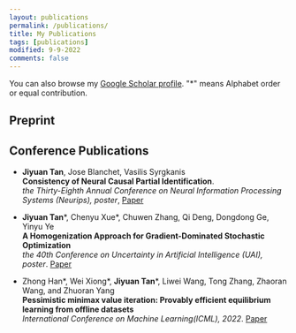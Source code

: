 ```yaml
---
layout: publications
permalink: /publications/
title: My Publications
tags: [publications]
modified: 9-9-2022
comments: false
---
```


You can also browse my <a href="https://scholar.google.com/citations?user=nXyv100AAAAJ&hl=en&oi=ao" target="_blank">Google Scholar profile</a>. "*" means Alphabet order or equal contribution.

## Preprint


## Conference Publications

- **Jiyuan Tan**, Jose Blanchet, Vasilis Syrgkanis \
**Consistency of Neural Causal Partial Identification**.\
*the Thirty-Eighth Annual Conference on Neural Information Processing Systems (Neurips), poster*, [Paper](https://arxiv.org/abs/2405.15673)


- **Jiyuan Tan**\*, Chenyu Xue\*, Chuwen Zhang, Qi Deng, Dongdong Ge, Yinyu Ye\
**A Homogenization Approach for Gradient-Dominated Stochastic Optimization**\
*the 40th Conference on Uncertainty in Artificial Intelligence (UAI), poster*. [Paper](https://arxiv.org/abs/2308.10630)


- Zhong Han\*, Wei Xiong\*, **Jiyuan Tan**\*, Liwei Wang, Tong Zhang, Zhaoran Wang, and Zhuoran Yang\
**Pessimistic minimax value iteration: Provably efficient equilibrium learning from offline datasets**\
*International Conference on Machine Learning(ICML), 2022*.
[Paper](https://arxiv.org/abs/2202.07511)